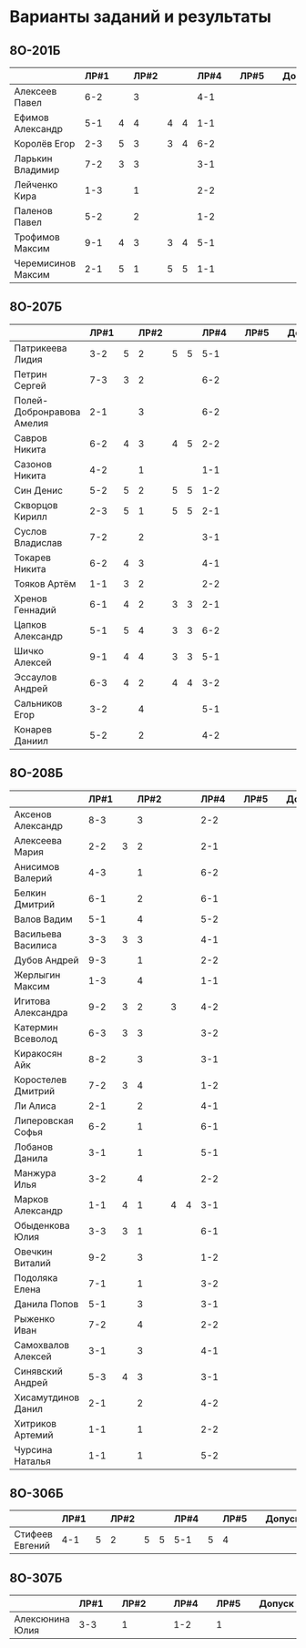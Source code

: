 # Варианты заданий и результаты

## 8О-201Б
|                           | ЛР#1 |   | ЛР#2 |   |   | ЛР#4 |   | ЛР#5 |   |   Допуск   |
|---------------------------|------|---|------|---|---|------|---|------|---|------------|
| Алексеев Павел            | 6-2  |   |  3   |   |   | 4-1  |   |      |   |            |
| Ефимов Александр          | 5-1  | 4 |  4   | 4 | 4 | 1-1  |   |      |   |            |
| Королёв Егор              | 2-3  | 5 |  3   | 3 | 4 | 6-2  |   |      |   |            |
| Ларькин Владимир          | 7-2  | 3 |  3   |   |   | 3-1  |   |      |   |            |
| Лейченко Кира             | 1-3  |   |  1   |   |   | 2-2  |   |      |   |            |
| Паленов Павел             | 5-2  |   |  2   |   |   | 1-2  |   |      |   |            |
| Трофимов Максим           | 9-1  | 4 |  3   | 3 | 4 | 5-1  |   |      |   |            |
| Черемисинов Максим        | 2-1  | 5 |  1   | 5 | 5 | 1-1  |   |      |   |            |

## 8О-207Б
|                           | ЛР#1 |   | ЛР#2 |   |   | ЛР#4 |   | ЛР#5 |   |   Допуск   |
|---------------------------|------|---|------|---|---|------|---|------|---|------------|
| Патрикеева Лидия          | 3-2  | 5 |  2   | 5 | 5 | 5-1  |   |      |   |            |
| Петрин Сергей             | 7-3  | 3 |  2   |   |   | 6-2  |   |      |   |            |
| Полей-Добронравова Амелия | 2-1  |   |  3   |   |   | 6-2  |   |      |   |            |
| Савров Никита             | 6-2  | 4 |  3   | 4 | 5 | 2-2  |   |      |   |            |
| Сазонов Никита            | 4-2  |   |  1   |   |   | 1-1  |   |      |   |            |
| Син Денис                 | 5-2  | 5 |  2   | 5 | 5 | 1-2  |   |      |   |            |
| Скворцов Кирилл           | 2-3  | 5 |  1   | 5 | 5 | 2-1  |   |      |   |            |
| Суслов Владислав          | 7-2  |   |  2   |   |   | 3-1  |   |      |   |            |
| Токарев Никита            | 6-2  | 4 |  3   |   |   | 4-1  |   |      |   |            |
| Тояков Артём              | 1-1  | 3 |  2   |   |   | 2-2  |   |      |   |            |
| Хренов Геннадий           | 6-1  | 4 |  2   | 3 | 3 | 2-1  |   |      |   |            |
| Цапков Александр          | 5-1  | 5 |  4   | 3 | 3 | 6-2  |   |      |   |            |
| Шичко Алексей             | 9-1  | 4 |  4   | 3 | 3 | 5-1  |   |      |   |            |
| Эссаулов Андрей           | 6-3  | 4 |  2   | 4 | 4 | 3-2  |   |      |   |            |
| Сальников Егор            | 3-2  |   |  4   |   |   | 5-1  |   |      |   |            |
| Конарев Даниил            | 5-2  |   |  2   |   |   | 4-2  |   |      |   |            |

## 8О-208Б
|                           | ЛР#1 |   | ЛР#2 |   |   | ЛР#4 |   | ЛР#5 |   |   Допуск   |
|---------------------------|------|---|------|---|---|------|---|------|---|------------|
| Аксенов Александр         | 8-3  |   |  3   |   |   | 2-2  |   |      |   |            |
| Алексеева Мария           | 2-2  | 3 |  2   |   |   | 2-1  |   |      |   |            |
| Анисимов Валерий          | 4-3  |   |  1   |   |   | 6-2  |   |      |   |            |
| Белкин Дмитрий            | 6-1  |   |  2   |   |   | 6-1  |   |      |   |            |
| Валов Вадим               | 5-1  |   |  4   |   |   | 5-2  |   |      |   |            |
| Васильева Василиса        | 3-3  | 3 |  3   |   |   | 4-1  |   |      |   |            |
| Дубов Андрей              | 9-3  |   |  1   |   |   | 2-2  |   |      |   |            |
| Жерлыгин Максим           | 1-3  |   |  4   |   |   | 1-1  |   |      |   |            |
| Игитова Александра        | 9-2  | 3 |  2   | 3 |   | 4-2  |   |      |   |            |
| Катермин Всеволод         | 6-3  | 3 |  3   |   |   | 3-2  |   |      |   |            |
| Киракосян Айк             | 8-2  |   |  3   |   |   | 3-1  |   |      |   |            |
| Коростелев Дмитрий        | 7-2  | 3 |  4   |   |   | 1-2  |   |      |   |            |
| Ли Алиса                  | 2-1  |   |  2   |   |   | 4-1  |   |      |   |            |
| Липеровская Софья         | 6-2  |   |  1   |   |   | 6-1  |   |      |   |            |
| Лобанов Данила            | 3-1  |   |  1   |   |   | 5-1  |   |      |   |            |
| Манжура Илья              | 3-2  |   |  4   |   |   | 2-2  |   |      |   |            |
| Марков Александр          | 1-1  | 4 |  1   | 4 | 4 | 3-1  |   |      |   |            |
| Обыденкова Юлия           | 3-3  | 3 |  1   |   |   | 6-1  |   |      |   |            |
| Овечкин Виталий           | 9-2  |   |  3   |   |   | 1-2  |   |      |   |            |
| Подоляка Елена            | 7-1  |   |  1   |   |   | 3-2  |   |      |   |            |
| Данила Попов              | 5-1  |   |  3   |   |   | 3-1  |   |      |   |            |
| Рыженко Иван              | 7-2  |   |  4   |   |   | 2-2  |   |      |   |            |
| Самохвалов Алексей        | 3-1  |   |  3   |   |   | 4-1  |   |      |   |            |
| Синявский Андрей          | 5-3  | 4 |  3   |   |   | 3-1  |   |      |   |            |
| Хисамутдинов Данил        | 2-1  |   |  2   |   |   | 4-2  |   |      |   |            |
| Хитриков Артемий          | 1-1  |   |  1   |   |   | 2-2  |   |      |   |            |
| Чурсина Наталья           | 1-1  |   |  1   |   |   | 5-2  |   |      |   |            |

## 8О-306Б
|                           | ЛР#1 |   | ЛР#2 |   |   | ЛР#4 |   | ЛР#5 |   |   Допуск   |
|---------------------------|------|---|------|---|---|------|---|------|---|------------|
| Стифеев Евгений           | 4-1  | 5 |  2   | 5 | 5 | 5-1  | 5 |  4   |   |            |

## 8О-307Б
|                           | ЛР#1 |   | ЛР#2 |   |   | ЛР#4 |   | ЛР#5 |   |   Допуск   |
|---------------------------|------|---|------|---|---|------|---|------|---|------------|
| Алексюнина Юлия           | 3-3  |   |  1   |   |   | 1-2  |   |  1   |   |            |
